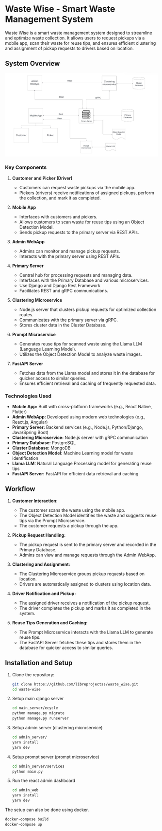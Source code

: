 # Waste Wise - Smart Waste Management System

Waste Wise is a smart waste management system designed to streamline and optimize waste collection. It allows users to request pickups via a mobile app, scan their waste for reuse tips, and ensures efficient clustering and assignment of pickup requests to drivers based on location.

## System Overview

![System Diagram](https://github.com/libreprojectss/waste_wise/blob/main/Screenshot%202024-05-28%20002734.png)

### Key Components
1. **Customer and Picker (Driver)**
   - Customers can request waste pickups via the mobile app.
   - Pickers (drivers) receive notifications of assigned pickups, perform the collection, and mark it as completed.

2. **Mobile App**
   - Interfaces with customers and pickers.
   - Allows customers to scan waste for reuse tips using an Object Detection Model.
   - Sends pickup requests to the primary server via REST APIs.

3. **Admin WebApp**
   - Admins can monitor and manage pickup requests.
   - Interacts with the primary server using REST APIs.

4. **Primary Server**
   - Central hub for processing requests and managing data.
   - Interfaces with the Primary Database and various microservices.
   - Use Django and Django Rest Framework
   - Facilitates REST and gRPC communications.

5. **Clustering Microservice**
   - Node.js server that clusters pickup requests for optimized collection routes.
   - Communicates with the primary server via gRPC.
   - Stores cluster data in the Cluster Database.

6. **Prompt Microservice**
   - Generates reuse tips for scanned waste using the Llama LLM (Language Learning Model).
   - Utilizes the Object Detection Model to analyze waste images.

7. **FastAPI Server**
   - Fetches data from the Llama model and stores it in the database for quicker access to similar queries.
   - Ensures efficient retrieval and caching of frequently requested data.

### Technologies Used
- **Mobile App:** Built with cross-platform frameworks (e.g., React Native, Flutter)
- **Admin WebApp:** Developed using modern web technologies (e.g., React.js, Angular)
- **Primary Server:** Backend services (e.g., Node.js, Python/Django, Java/Spring Boot)
- **Clustering Microservice:** Node.js server with gRPC communication
- **Primary Database:** PostgreSQL
- **Cluster Database:** MongoDB
- **Object Detection Model:** Machine Learning model for waste identification
- **Llama LLM:** Natural Language Processing model for generating reuse tips
- **FastAPI Server:** FastAPI for efficient data retrieval and caching

## Workflow
1. **Customer Interaction:**
   - The customer scans the waste using the mobile app.
   - The Object Detection Model identifies the waste and suggests reuse tips via the Prompt Microservice.
   - The customer requests a pickup through the app.

2. **Pickup Request Handling:**
   - The pickup request is sent to the primary server and recorded in the Primary Database.
   - Admins can view and manage requests through the Admin WebApp.

3. **Clustering and Assignment:**
   - The Clustering Microservice groups pickup requests based on location.
   - Drivers are automatically assigned to clusters using location data.

4. **Driver Notification and Pickup:**
   - The assigned driver receives a notification of the pickup request.
   - The driver completes the pickup and marks it as completed in the system.

5. **Reuse Tips Generation and Caching:**
   - The Prompt Microservice interacts with the Llama LLM to generate reuse tips.
   - The FastAPI Server fetches these tips and stores them in the database for quicker access to similar queries.

## Installation and Setup
1. Clone the repository:
   ```bash
   git clone https://github.com/libreprojectss/waste_wise.git
   cd waste-wise
   ```
2. Setup main django server
   ```bash
   cd main_server/ecycle
   python manage.py migrate
   python manage.py runserver
   ```
3. Setup admin server (clustering microservice)
   ```bash
   cd admin_server/
   yarn install
   yarn dev
   ```
4. Setup prompt server (prompt microservice)
   ```bash
   cd admin_server/services
   python main.py
   ```
5. Run the react admin dashboard
   ```bash
   cd admin_web
   yarn install
   yarn dev
   ```

The setup can also be done using docker.
```bash
docker-compose build
docker-compose up
```


   
